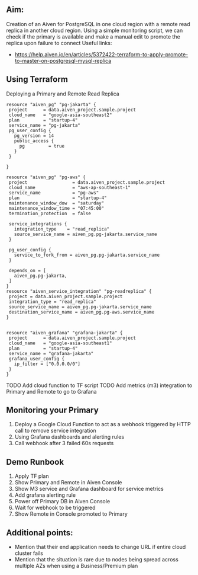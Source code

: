 

## Aim:
Creation of an Aiven for PostgreSQL in one cloud region with a remote read replica in another cloud region. Using a simple monitoring script, we can check if the primary is available and make a manual edit to promote the replica upon failure to connect
Useful links:
- https://help.aiven.io/en/articles/5372422-terraform-to-apply-promote-to-master-on-postgresql-mysql-replica


## Using Terraform

Deploying a Primary and Remote Read Replica

```
resource "aiven_pg" "pg-jakarta" {
 project      = data.aiven_project.sample.project
 cloud_name   = "google-asia-southeast2"
 plan         = "startup-4"
 service_name = "pg-jakarta"
 pg_user_config {
   pg_version = 14
   public_access {
     pg         = true
   }
 }
 
}
 
resource "aiven_pg" "pg-aws" {
 project                 = data.aiven_project.sample.project
 cloud_name              = "aws-ap-southeast-1"
 service_name            = "pg-aws"
 plan                    = "startup-4"
 maintenance_window_dow  = "saturday"
 maintenance_window_time = "07:45:00"
 termination_protection  = false
 
 service_integrations {
   integration_type    = "read_replica"
   source_service_name = aiven_pg.pg-jakarta.service_name
 }
 
 pg_user_config {
   service_to_fork_from = aiven_pg.pg-jakarta.service_name
 }
 
 depends_on = [
   aiven_pg.pg-jakarta,
 ]
}
resource "aiven_service_integration" "pg-readreplica" {
 project = data.aiven_project.sample.project
 integration_type = "read_replica"
 source_service_name = aiven_pg.pg-jakarta.service_name
 destination_service_name = aiven_pg.pg-aws.service_name
}
 

resource "aiven_grafana" "grafana-jakarta" {
 project      = data.aiven_project.sample.project
 cloud_name   = "google-asia-southeast1"
 plan         = "startup-4"
 service_name = "grafana-jakarta"
 grafana_user_config {
   ip_filter = ["0.0.0.0/0"]
 }
}
```

TODO Add cloud function to TF script
TODO Add metrics (m3) integration to Primary and Remote to go to Grafana

## Monitoring your Primary

1. Deploy a Google Cloud Function to act as a webhook triggered by HTTP call to remove service integration
2. Using Grafana dashboards and alerting rules
3. Call webhook after 3 failed 60s requests 




## Demo Runbook

1. Apply TF plan
2. Show Primary and Remote in Aiven Console
3. Show M3 service and Grafana dashboard for service metrics
4. Add grafana alerting rule
5. Power off Primary DB in Aiven Console
6. Wait for webhook to be triggered
7. Show Remote in Console promoted to Primary


## Additional points: 
- Mention that their end application needs to change URL if entire cloud cluster fails 
- Mention that the situation is rare due to nodes being spread across multiple AZs when using a Business/Premium plan

